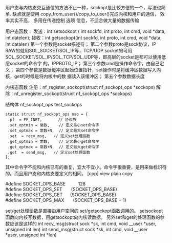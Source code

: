 用户态与内核态交互通信的方法不止一种，sockopt是比较方便的一个，写法也简单.
缺点就是使用 copy_from_user()/copy_to_user()完成内核和用户的通信， 效率其实不高， 多用在传递控制 选项 信息，不适合做大量的数据传输

用户态函数：
发送：int setsockopt ( int sockfd, int proto, int cmd, void *data, int datelen);
接收：int getsockopt(int sockfd, int proto, int cmd, void *data, int datalen)
第一个参数是socket描述符；
第二个参数proto是sock协议，IP RAW的就用SOL_SOCKET/SOL_IP等，TCP/UDP socket的可用SOL_SOCKET/SOL_IP/SOL_TCP/SOL_UDP等，即高层的socket是都可以使用低层socket的命令字 的，IPPROTO_IP；
第三个参数cmd是操作命令字，由自己定义；
第四个参数是数据缓冲区起始位置指针，set操作时是将缓冲区数据写入内核，get的时候是将内核中的数 据读入该缓冲区；
第五个参数数据长度

内核态函数
注册：nf_register_sockopt(struct nf_sockopt_ops *sockops)
解除：nf_unregister_sockopt(struct nf_sockopt_ops *sockops)

结构体 nf_sockopt_ops test_sockops 

``` 
static struct nf_sockopt_ops nso = {  
 .pf  = PF_INET,       // 协议族  
 .set_optmin = 常数,    // 定义最小set命令字  
 .set_optmax = 常数+N,  // 定义最大set命令字  
 .set  = recv_msg,   // 定义set处理函数  
 .get_optmin = 常数,    // 定义最小get命令字  
 .get_optmax = 常数+N,  // 定义最大get命令字  
 .get  = send_msg,   // 定义set处理函数  
}; 
```


其中命令字不能和内核已有的重复，宜大不宜小。命令字很重要，是用来做标识符的。而且用户态和内核态要定义的相同，
[cpp] view plain copy

 
#define SOCKET_OPS_BASE          128  
#define SOCKET_OPS_SET       (SOCKET_OPS_BASE)  
#define SOCKET_OPS_GET      (SOCKET_OPS_BASE)  
#define SOCKET_OPS_MAX       (SOCKET_OPS_BASE + 1)  

set/get处理函数是直接由用户空间的 set/getsockopt函数调用的。 setsockopt函数向内核写数据，用getsockopt向内核读数据。
另外set和get的处理函数的参数应该是这样的
int recv_msg(struct sock *sk, int cmd, void __user *user, unsigned int len)
int send_msg(struct sock *sk, int cmd, void __user *user, unsigned int *len)

